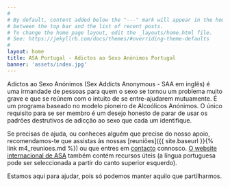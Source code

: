 ```yaml
---
#
# By default, content added below the "---" mark will appear in the home page
# between the top bar and the list of recent posts.
# To change the home page layout, edit the _layouts/home.html file.
# See: https://jekyllrb.com/docs/themes/#overriding-theme-defaults
#
layout: home
title: ASA Portugal - Adictos ao Sexo Anónimos Portugal
banner: 'assets/index.jpg'
---
```

Adictos ao Sexo Anónimos (Sex Addicts Anonymous - SAA em inglês) é uma irmandade de pessoas para quem o sexo se tornou um problema muito grave e que se reúnem com o intuito de se entre-ajudarem mutuamente. É um programa baseado no modelo pioneiro de Alcoólicos Anónimos. O único requisito para se ser membro é um desejo honesto de parar de usar os padrões destrutivos de adicção ao sexo que cada um identifique.

​Se precisas de ajuda, ou conheces alguém que precise do nosso apoio, recomendamos-te que assistas às nossas [reuniões]({{ site.baseurl }}{% link m4_reunioes.md %}) ou que entres em [contacto](mailto:saalisbon@gmail.com) connosco. [O website internacional de ASA](https://saa-recovery.org) também contém recursos úteis (a língua portuguesa pode ser seleccionada a partir do canto superior esquerdo).

Estamos aqui para ajudar, pois só podemos manter aquilo que partilharmos.